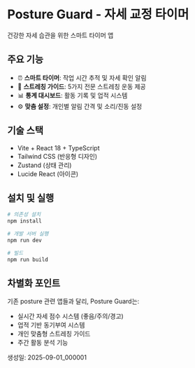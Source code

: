 # Posture Guard - 자세 교정 타이머

건강한 자세 습관을 위한 스마트 타이머 앱

## 주요 기능

- ⏰ **스마트 타이머**: 작업 시간 추적 및 자세 확인 알림
- 🧘 **스트레칭 가이드**: 5가지 전문 스트레칭 운동 제공
- 📊 **통계 대시보드**: 활동 기록 및 업적 시스템
- ⚙️ **맞춤 설정**: 개인별 알림 간격 및 소리/진동 설정

## 기술 스택

- Vite + React 18 + TypeScript
- Tailwind CSS (반응형 디자인)
- Zustand (상태 관리)
- Lucide React (아이콘)

## 설치 및 실행

```bash
# 의존성 설치
npm install

# 개발 서버 실행
npm run dev

# 빌드
npm run build
```

## 차별화 포인트

기존 posture 관련 앱들과 달리, Posture Guard는:
- 실시간 자세 점수 시스템 (좋음/주의/경고)
- 업적 기반 동기부여 시스템
- 개인 맞춤형 스트레칭 가이드
- 주간 활동 분석 기능

생성일: 2025-09-01_000001